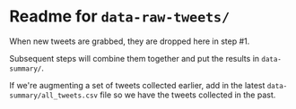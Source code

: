 # Readme for `data-raw-tweets/`

When new tweets are grabbed, they are dropped here in step #1.

Subsequent steps will combine them together and put the results in `data-summary/`.

If we're augmenting a set of tweets collected earlier, add in the latest `data-summary/all_tweets.csv` file so we have the tweets collected in the past.

